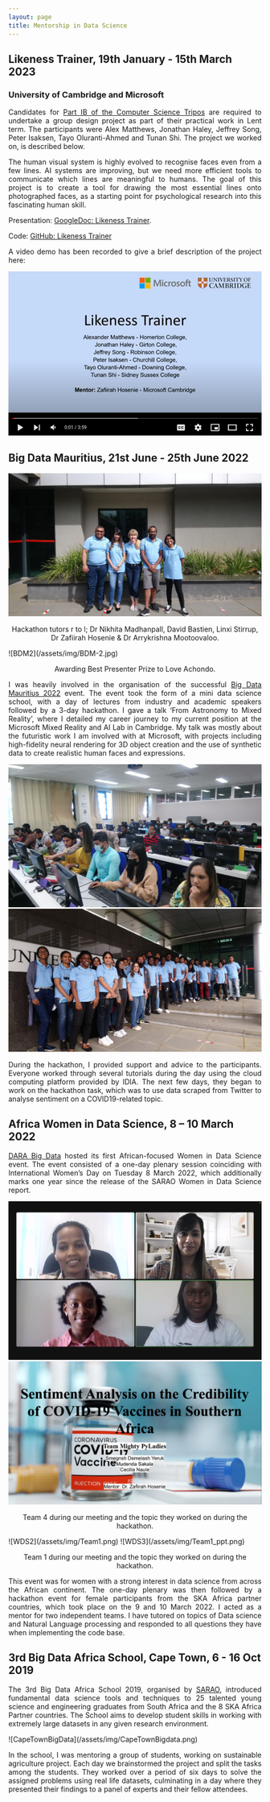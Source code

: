 ```yaml
---
layout: page
title: Mentorship in Data Science
---
```

## Likeness Trainer, 19th January - 15th March 2023
### University of Cambridge and Microsoft
 <p align="justify">Candidates for <a href="https://www.cst.cam.ac.uk/teaching/part-ib/group-projects">Part IB of the Computer Science Tripos</a> are required to undertake a group design project as part of their practical work in Lent term. The participants were Alex Matthews, Jonathan Haley, Jeffrey Song, Peter Isaksen, Tayo Oluranti-Ahmed and Tunan Shi. The project we worked on, is described below.</p>

<p align="justify">The human visual system is highly evolved to recognise faces even from a few lines. AI systems are improving, but we need more efficient tools to communicate which lines are meaningful to humans. The goal of this project is to create a tool for drawing the most essential lines onto photographed faces, as a starting point for psychological research into this fascinating human skill.</p>

<p align="justify">Presentation: <a href="https://docs.google.com/presentation/d/1xb9R-HoQyHgduZyElQ_9QvYD1KfsS1dfdOP2V7pirKA/edit#slide=id.g216f66293ae_0_31">GoogleDoc: Likeness Trainer</a>.</p>
<p align="justify">Code: <a href="https://github.com/alexgmatt1/likeness-trainer">GitHub: Likeness Trainer</a></p>
 
<p align="justify">A video demo has been recorded to give a brief description of the project here:</p>
 
[![Likeness-Trainer](/assets/img/Likeness-Trainer.png)](https://www.youtube.com/watch?v=WN4g5_n1qyk&t=1s)

## Big Data Mauritius, 21st June - 25th June 2022
![BDM](/assets/img/BDM-3.jpg)
<p align="center">Hackathon tutors r to l; Dr Nikhita Madhanpall,  David Bastien, Linxi Stirrup, Dr Zafiirah Hosenie & Dr Arrykrishna Mootoovaloo.</p>
![BDM2](/assets/img/BDM-2.jpg)
<p align="center">Awarding Best Presenter Prize to Love Achondo.</p>

<p align="justify"> I was heavily involved in the organisation of the successful <a href="https://www.darabigdata.com/big-data-mauritius">Big Data Mauritius 2022</a> event. The event took the form of a mini data science school, with a day of lectures from industry and academic speakers followed by a 3-day hackathon. I gave a talk ‘From Astronomy to Mixed Reality’, where I detailed my career journey to my current position at the Microsoft Mixed Reality and AI Lab in Cambridge. My talk was mostly about the futuristic work I am involved with at Microsoft, with projects including high-fidelity neural rendering for 3D object creation and the use of synthetic data to create realistic human faces and expressions.</p>
 
![BDM3](/assets/img/BDM-1.jpg)
![BDM4](/assets/img/BDM-4.jpg)

 <p align="justify">During the hackathon, I provided support and advice to the participants. Everyone worked through several tutorials during the day using the cloud computing platform provided by IDIA. The next few days, they began to work on the hackathon task, which was to use data scraped from Twitter to analyse sentiment on a COVID19-related topic.</p>


## Africa Women in Data Science, 8 – 10 March 2022
<p align="justify"> <a href="https://www.darabigdata.com/">DARA Big Data</a> hosted its first African-focused Women in Data Science event. The event consisted of a one-day plenary session coinciding with International Women’s Day on Tuesday 8 March 2022, which additionally marks one year since the release of the SARAO Women in Data Science report.</p>
 
![WDS](/assets/img/Team4.png)
![WDS1](/assets/img/Team4_ppt.png)
<p align="center">Team 4 during our meeting and the topic they worked on during the hackathon.</p>
![WDS2](/assets/img/Team1.png)
![WDS3](/assets/img/Team1_ppt.png)
<p align="center">Team 1 during our meeting and the topic they worked on during the hackathon.</p>
 
<p align="justify">This event was for women with a strong interest in data science from across the African continent. The one-day plenary was then followed by a hackathon event for female participants from the SKA Africa partner countries, which took place on the 9 and 10 March 2022. I acted as a mentor for two independent teams. I have tutored on topics of Data science and Natural Language processing and responded to all questions they have when implementing the code base.</p>
 

## 3rd Big Data Africa School, Cape Town, 6 - 16 Oct 2019
<p align="justify"> The 3rd Big Data Africa School 2019, organised by <a href="https://www.sarao.ac.za/media-releases/sarao-upskilling-africas-bright-young-minds-in-big-data/">SARAO</a>, introduced fundamental data science tools and techniques to 25 talented young science and engineering graduates from South Africa and the 8 SKA Africa Partner countries. The School aims to develop student skills in working with extremely large datasets in any given research environment.</p>
![CapeTownBigData](/assets/img/CapeTownBigdata.png)
 
<p align="justify">In the school, I was mentoring a group of students, working on sustainable agriculture project. Each day we brainstormed the project and split the tasks among the students. They worked over a period of six days to solve  the assigned problems using real life datasets, culminating in a day where they presented their findings to a panel of experts and their fellow attendees.</p>


